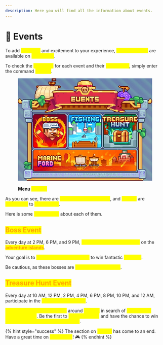 ```yaml
---
description: Here you will find all the information about events.
---
```


# 📅 Events

To add <mark style="color:yellow;">**more fun**</mark> and excitement to your experience, <mark style="color:yellow;">**several events**</mark> are available on <mark style="color:yellow;">**MinePiece**</mark>.&#x20;

To check the <mark style="color:yellow;">**schedule**</mark> for each event and their <mark style="color:yellow;">**availability**</mark>, simply enter the command <mark style="color:yellow;">**`/events`**</mark>.

<figure><img src="../.gitbook/assets/events.jpg" alt=""><figcaption><p><strong>Menu </strong><mark style="color:yellow;"><strong><code>/events</code></strong></mark></p></figcaption></figure>

As you can see, there are <mark style="color:yellow;">**2 daily events available**</mark>, and <mark style="color:yellow;">**2 more**</mark> are <mark style="color:yellow;">**scheduled**</mark> to <mark style="color:yellow;">**arrive soon**</mark>.&#x20;

Here is some <mark style="color:yellow;">**information**</mark> about each of them.

## <mark style="color:orange;">**Boss Event**</mark>

Every day at 2 PM, 6 PM, and 9 PM, <mark style="color:yellow;">**challenge powerful bosses**</mark> on the <mark style="color:orange;">**adventure islands**</mark>.&#x20;

Your goal is to <mark style="color:yellow;">**inflict maximum damage**</mark> to win fantastic <mark style="color:yellow;">**rewards**</mark>.

Be cautious, as these bosses are <mark style="color:yellow;">**remarkably powerful**</mark>.

## <mark style="color:orange;">**Treasure Hunt Event**</mark>

Every day at 10 AM, 12 PM, 2 PM, 4 PM, 6 PM, 8 PM, 10 PM, and 12 AM, participate in the <mark style="color:yellow;">**Treasure Hunt Event**</mark>.

<mark style="color:yellow;">**Explore the deserted islands**</mark> around <mark style="color:yellow;">**Foosha**</mark> in search of <mark style="color:yellow;">**mysterious treasure chest**</mark>. Be the first to <mark style="color:yellow;">**spot the chest**</mark> and have the chance to win <mark style="color:yellow;">**exclusive and exceptional rewards**</mark>.

{% hint style="success" %}
The section on <mark style="color:yellow;">**Events**</mark> has come to an end. Have a great time on <mark style="color:yellow;">**MinePiece**</mark>! 🎮
{% endhint %}
